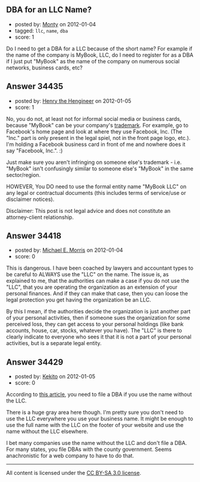 ## DBA for an LLC Name?

- posted by: [Monty](https://stackexchange.com/users/-1/15402-monty) on 2012-01-04
- tagged: `llc`, `name`, `dba`
- score: 1

Do I need to get a DBA for a LLC because of the short name? For example if the name of the company is MyBook, LLC, do I need to register for as a DBA if I just put "MyBook" as the name of the company on numerous social networks, business cards, etc?


## Answer 34435

- posted by: [Henry the Hengineer](https://stackexchange.com/users/-1/1692-henry-the-hengineer) on 2012-01-05
- score: 1

<p>No, you do not, at least not for informal social media or business cards, because "MyBook" can be your company's <a href="http://en.wikipedia.org/wiki/Trademark" rel="nofollow">trademark</a>.  For example, go to Facebook's home page and look at where they use Facebook, Inc. (The "Inc." part is only present in the legal spiel, not in the front page logo, etc.). I'm holding a Facebook business card in front of me and nowhere does it say "Facebook, Inc.". :)</p>

<p>Just make sure you aren't infringing on someone else's trademark - i.e. "MyBook" isn't confusingly similar to someone else's "MyBook" in the same sector/region.</p>

<p>HOWEVER, You DO need to use the formal entity name "MyBook LLC" on any legal or contractual documents (this includes terms of service/use or disclaimer notices).</p>

<p>Disclaimer: This post is not legal advice and does not constitute an attorney-client relationship.</p>



## Answer 34418

- posted by: [Michael E. Morris](https://stackexchange.com/users/-1/15396-michael-e-morris) on 2012-01-04
- score: 0

This is dangerous.  I have been coached by lawyers and accountant types to be careful to ALWAYS use the "LLC" on the name.  The issue is, as explained to me, that the authorities can make a case if you do not use the "LLC", that you are operating the organization as an extension of your personal finances.  And if they can make that case, then you can loose the legal protection you get having the organization be an LLC.<br>

By this I mean, if the authorities decide the organization is just another part of your personal activities, then if someone sues the organization for some perceived loss, they can get access to your personal holdings (like bank accounts, house, car, stocks, whatever you have).  The "LLC" is there to clearly indicate to everyone who sees it that it is not a part of your personal activities, but is a separate legal entity.


## Answer 34429

- posted by: [Kekito](https://stackexchange.com/users/-1/5898-kekito) on 2012-01-05
- score: 0

<p>According to <a href="http://www.nolo.com/legal-encyclopedia/registering-business-name-30262.html" rel="nofollow">this article</a>, you need to file a DBA if you use the name without the LLC.  </p>

<p>There is a huge gray area here though.  I'm pretty sure you don't need to use the LLC everywhere you use your business name.  It might be enough to use the full name with the LLC on the footer of your website and use the name without the LLC elsewhere.  </p>

<p>I bet many companies use the name without the LLC and don't file a DBA.  For many states, you file DBAs with the county government. Seems anachronistic for a web company to have to do that.</p>




---

All content is licensed under the [CC BY-SA 3.0 license](https://creativecommons.org/licenses/by-sa/3.0/).
